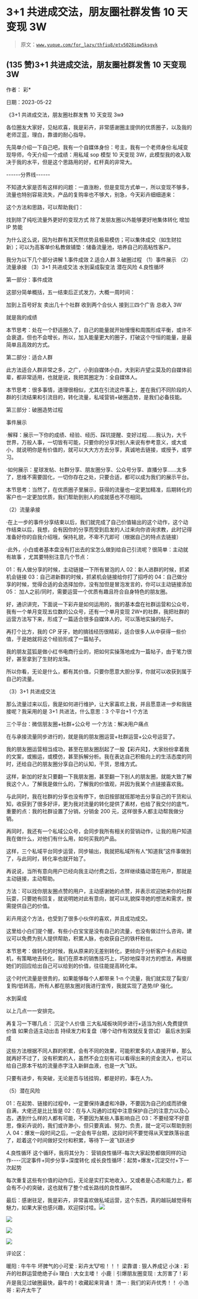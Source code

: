 # 3+1 共进成交法，朋友圈社群发售 10 天变现 3W

> 原文：[`www.yuque.com/for_lazy/thfiu8/etv5028iqw5ksgvk`](https://www.yuque.com/for_lazy/thfiu8/etv5028iqw5ksgvk)



## (135 赞)3+1 共进成交法，朋友圈社群发售 10 天变现 3W 

作者： 彩* 

日期：2023-05-22 

《3+1 共进成交法，朋友圈社群发售 10 天变现 3w》 

各位圈友大家好，见帖欢喜，我是彩卉，非常感谢圈主提供的优质圈子，以及我的老师芷蓝，理白，靠谱的耐心指导。 

先简单介绍一下自己吧，我有一个自媒体身份：号主，我有一个老师身份:私域变现导师，今天介绍一个成绩：用私域 sop 模型 10 天变现 3W，此模型我的收入取决于我的水平，但是这个思路用的好，杠杆真的非常大。 

------分界线------ 

不知道大家是否有这样的问题：一直涨粉，但是变现方式单一，所以变现不够多，流量也特别容易流失，产品的复购率也不够大，别急，今天彩卉细细道来： 

这个方法和思路，可以帮助我们： 

找到除了纯吃流量外更好的变现方式 除了发朋友圈以外能够更好地集体转化 增加 IP 势能 

为什么这么说，因为社群有其天然优势且极易模仿；可以集体成交（如生财拉新）；可以为高客单价私教做铺垫：储备流量池，培养自己的高粘性客户。 

我分为以下几个部分讲解 1.事件成效 2.适合人群 3.破圈过程 （1）事件展示 （2）流量承接 （3）3+1 共进成交法 水到渠成裂变法 潜在风险 4.良性循环 

第一部分：事件成效 

这部分简单概括，五一结束后正式发力，大概一周时间： 

加到上百号好友 卖出几十个社群 收到两个合伙人 接到三四个广告 总收入 3W 

就是我的成绩 

本节思考：处在一个舒适圈久了，自己的能量就开始慢慢和周围形成平衡，或许不会衰退，但也不会增长，所以，加入能量更大的圈子，打破这个守恒的能量，是最简单且高效的方式。 

第二部分：适合人群 

此方法适合人群非常之多，之广，小到自媒体小白，大到彩卉望尘莫及的自媒体前辈，都非常适用，也就是说，我把其圈定为：全自媒体人。 

本节思考：很多事情，道理很相似，尤其在引流这件事上，差在我们不同阶段的人群的引流结果和引流目的，转化流量，私域营销+破圈造势，是我们必备技能。 

第三部分：破圈造势过程 

事件展示 

·解释：展示一下你的成绩、经验、经历、踩坑提醒、变好过程......我认为，大千世界，万般人事，一切皆有可能，只要你的分享对别人来说有参考意义，或大或小，就说明你是有价值的，就可以大大方方去分享，真诚地去链接，或授予，或学习。 

·如何展示：星球发帖、社群分享、朋友圈分享、公众号分享、直播分享......太多了，思维不需要固化，一切你存在之处，只要合适，都可以成为我们的展示平台。 

本节思考：当然了，在优质圈子里展示，获得的流量也一定更加精准，后期转化的客户也一定更加优质，我们帮助到别人的成就感也不尽相同。 

（2）流量承接 

·在上一步的事件分享结束以后，我们就完成了自己价值输出的这个动作，这个动作结束以后，我想，会有因你的分享而受到启发的人过来向你咨询求教，此时记得准备好你的自我介绍哦，保持礼貌，不卑不亢即可（根据自己的特点去链接） 

·此外，小白或者基本盘没有打出去的宝怎么做到给自己引流呢？很简单：主动就有故事 ，尤其要特别注意几个节点： 

01：有人做分享的时候，主动链接一下所有冒泡的人 02：新人进群的时候，抓紧机会链接 03：自己进新群的时候，抓紧机会链接给你打了招呼的 04：自己做分享的时候，觉得合适的会选择加你，没有加但是冒泡发言的，你可以主动链接添加 05： 加人之前/同时，需要运营一个优质有趣且符合自身特色的朋友圈。 

好，通识讲完，下面说一下彩卉是如何运用的，我的基本盘在社群运营和公众号，我有一个单月变现五位数的公众号，还有一个单月变现 2W+的社群，我把社群的运营方法写下来，形成了一篇适合很多自媒体人的，可以落地实操的帖子。 

再打个比方，我的 CP 牙牙，她的搞钱经历很精彩，适合很多人从中获得一些价值，于是她就将这个经验形成了一篇帖子。 

我的朋友蓝狐是做小红书电商行业的，把如何实操落地成为一篇帖子，由于笔力很好，甚至拿到了生财的龙珠。 

所以你看，无论是什么，都有其价值，只要你愿意大胆分享，你就可以收获到属于自己的流量。 

（3）3+1 共进成交法 

那么流量过来以后，我是如何进行维护，让大家喜欢上我，并且愿意进一步和我链接呢？我采用的是 3+1 共进法，什么意思：3 个平台+1 个方法 

三个平台：微信朋友圈+社群+公众号 一个方法：解决用户痛点 

在与承接流量同步进行的，就是我的朋友圈运营+社群运营+公众号运营了。 

我的朋友圈运营相当成功，甚至在朋友圈刮起了一股【彩卉风】，大家纷纷拿着我的文案，或搬运，或模仿，甚至拆解分析。我在表达自己积极向上的生活态度的同时，还给自己的朋友圈分享自己的认知，干货，思维方式。 

这样，新加的好友只要翻一下我朋友圈，甚至翻一下别人的朋友圈，就能大致了解我这个人，了解我是做什么的，了解我的价值观，并因为我某个点链接喜欢我。 

与此同时，我在社群的分享也没有停下，依旧按部就班那地去分享自己的干货和认知，收获到了很多好评，更为我对流量的转化提供了素材，也给了我交付的底气，重要的点：我的社群设置了分销，分销金 200 元，这样很多人都主动帮我做分销。 

再同时，我还有一个私域公众号，会同步我所有相关的营销动作，让我的用户知道我在做什么，对他们有什么用，如何买我的产品。 

这样，三个私域平台同步运营，同步输出，我就把私域所有人“知道我”这件事做到了，与此同时，转化率也就开始了。 

再说说，当所有意向用户已经向我主动付费之后，怎样继续撬动潜在用户，那就是主动链接，主动帮助。 

方法：可以找你朋友圈点赞的用户，主动感谢她的点赞，并表示欢迎她来你的社群玩耍，只要她有回复，就说明她对此有意向，就可以礼貌探寻她的想法和需求，按需提供自己的价值。 

彩卉用这个方法，也受到了很多小伙伴的喜欢，并且成功成交。 

这里给小白们提个醒，有些小白宝宝是没有自己的流量，也没有做过什么咨询，建议可以免费为别人提供帮助，积累人脉，也收获自己的铁杆粉丝。 

本节思考：做转化的时候，我从原来的无差别转化，更倾向于分析客户卡点和动机，有策略地去转化，我们在原本的销售技巧上，巧妙地探寻对方的想法，再根据她们的回应给出自己可以给到的价值，往往能提高转化率。 

这个时代流量是很贵的，如果能够每个人都带来 1-n 个流量，我们就实现了裂变/复购/低转高，所有人都在朋友圈对我进行宣传，我就实现了造势/IP 强化。 

水到渠成 

以上几点一一安排完。 

再复习一下哪几点： 沉淀个人价值 三大私域板块同步进行+适当为别人免费提供价值 如果合适主动出击 持续发力和复盘（哪个动作有效就反复尝试） 最后水到渠成 

这些方法根据不同人群的积累，会有不同的效果，可能积累多的人直接开单，那么就再好不过了，没有积累的人，虽然不会立刻有可以看得出来的资金流入，也可以给自己原本干枯的流量赤字注入新鲜血液，也是一大飞跃。 

只要有进步，有突破，无论是否与钱挂钩，都是好的，事在人为。 

（5）潜在风险 

01：在起势、链接的过程中，一定要保持谦虚和冷静，不要因为自己的成而骄傲自满，大佬还是比比皆是 02：在与人沟通的过程中注意保护自己的注意力以及心态，遇到什么样的人都有可能，不要因为某些人事影响自己 03：不要经常不好意思，像彩卉说的，我们或许渺小，但只要真诚、努力、负责，就一定可以帮助到别人 04：爆发一段时间之后，一定会有平台期，这段时间不要觉得从天堂跌落谷底了，趁着这个时间做好交付和积累，等待下一波飞跃进步 

4.良性循环 这个循环，我将其分为： 营销良性循环-每次大家起势都做同样的动作----沉淀事件+同步分享+深度转化 成长良性循环：起势+爆发+沉淀交付+下一次起势 

每次重复这些有价值的动作后，无论是实打实地收入，又或者是心态和能力上，都会有不小的突破，这也就有了整个成长路线的良性循环。 

最后：感谢驻足，我是彩卉，非常喜欢做私域运营，这个东西，真的越玩越觉得有魅力，如果大家也感兴趣，欢迎探讨哇。![](img/fd29d84adc85adf43a961e96e641877a.png) 

![](img/2efbbfe891feb693014ff5107b073f33.png) 

![](img/24a8bcde4e9de74074e21e1e08cd69d1.png) 

![](img/1cc63c3a0622a030ad6c3e53808063ea.png) 

评论区： 

暖阳 : 牛牛牛 坏脾气的小可爱 : 彩卉太🐮啦！！！ 梁靠谱 : 狠人养成记 小沫 : 彩卉的社群运营绝绝子👍 理白 : 大女主喽！ 小鹿｜引爆朋友圈变现 : 太厉害了！彩卉是我见过破圈最快，最牛的！收藏起来背诵！ 清一 : 我们的彩卉优秀！！ 小浩哥 : 彩卉太牛了